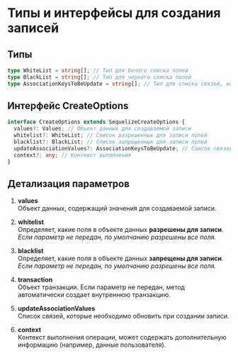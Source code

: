 # Типы и интерфейсы для создания записей

## Типы

```typescript
type WhiteList = string[]; // Тип для белого списка полей
type BlackList = string[]; // Тип для черного списка полей
type AssociationKeysToBeUpdate = string[]; // Тип для списка связей, которые нужно обновить
```

## Интерфейс CreateOptions

```typescript
interface CreateOptions extends SequelizeCreateOptions {
  values?: Values; // Объект данных для создаваемой записи
  whitelist?: WhiteList; // Список разрешенных для записи полей
  blacklist?: BlackList; // Список запрещенных для записи полей
  updateAssociationValues?: AssociationKeysToBeUpdate; // Список связей для обновления
  context?: any; // Контекст выполнения
}
```

## Детализация параметров

1. **values**  
   Объект данных, содержащий значения для создаваемой записи.

2. **whitelist**  
   Определяет, какие поля в объекте данных **разрешены для записи**.  
   *Если параметр не передан, по умолчанию разрешены все поля.*

3. **blacklist**  
   Определяет, какие поля в объекте данных **запрещены для записи**.  
   *Если параметр не передан, по умолчанию разрешены все поля.*

4. **transaction**  
   Объект транзакции. Если параметр не передан, метод автоматически создает внутреннюю транзакцию.

5. **updateAssociationValues**  
   Список связей, которые необходимо обновить при создании записи.

6. **context**  
   Контекст выполнения операции, может содержать дополнительную информацию (например, данные пользователя).
